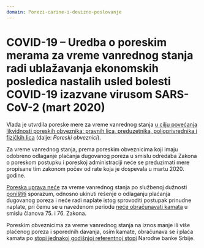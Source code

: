 ```yaml
---
domain: Porezi-carine-i-devizno-poslovanje
---
```


# COVID-19 – Uredba o poreskim merama za vreme vanrednog stanja radi ublažavanja ekonomskih posledica nastalih usled bolesti COVID-19 izazvane virusom SARS-CoV-2 (mart 2020)

Vlada je utvrdila poreske mere za vreme vanrednog stanja <u>u cilju povećanja likvidnosti poreskih obveznika: pravnih lica, preduzetnika, poljoprivrednika i fizičkih lica</u> (dalje: _Poreski obveznici_).

Za vreme vanrednog stanja, prema poreskim obveznicima koji imaju odobreno odlaganje plaćanja dugovanog poreza u smislu odredaba Zakona o poreskom postupku i poreskoj administraciji neće se preduzimati mere propisane tim zakonom počev od rate koja je dospevala u martu 2020. godine.

<u>Poreska uprava neće</u> za vreme vanrednog stanja po službenoj dužnosti <u>poništiti</u> sporazum, odnosno ukinuti rešenje o odlaganju plaćanja dugovanog poreza i neće radi naplate istog sprovoditi postupak prinudne naplate, pri čemu se u navedenom periodu <u>neće obračunavati kamata</u> u smislu članova 75. i 76. Zakona.

Poreskim obveznicima za vreme vanrednog stanja na iznos manje ili više plaćenog poreza i sporednih davanja, osim kamate, obračunava se i plaća kamata po <u>stopi jednakoj godišnjoj referentnoj stopi</u> Narodne banke Srbije.
